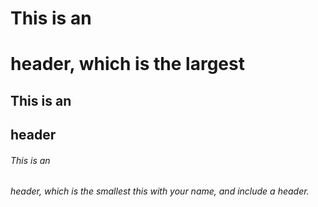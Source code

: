 # This is an <h1> header, which is the largest
## This is an <h2> header
###### This is an <h6> header, which is the smallest this with your name, and include a header.
